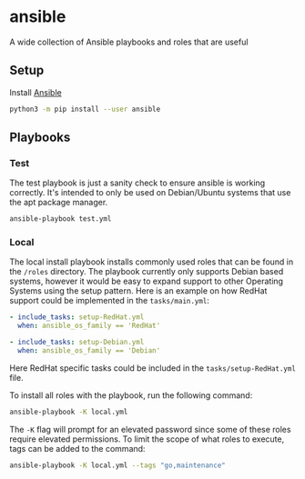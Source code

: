 # ansible

A wide collection of Ansible playbooks and roles that are useful

## Setup

Install [Ansible](https://docs.ansible.com/ansible/latest/installation_guide/intro_installation.html)

```bash
python3 -m pip install --user ansible
```

## Playbooks

### Test

The test playbook is just a sanity check to ensure ansible is working correctly. It's intended to only be used on Debian/Ubuntu systems that use the apt package manager.

```bash
ansible-playbook test.yml
```

### Local

The local install playbook installs commonly used roles that can be found in the `/roles` directory. The playbook currently only supports Debian based systems, however it would be easy to expand support to other Operating Systems using the setup pattern. Here is an example on how RedHat support could be implemented in the `tasks/main.yml`:

```yaml
- include_tasks: setup-RedHat.yml
  when: ansible_os_family == 'RedHat'

- include_tasks: setup-Debian.yml
  when: ansible_os_family == 'Debian'
```

Here RedHat specific tasks could be included in the `tasks/setup-RedHat.yml` file.

To install all roles with the playbook, run the following command:

```bash
ansible-playbook -K local.yml
```

The `-K` flag will prompt for an elevated password since some of these roles require elevated permissions. To limit the scope of what roles to execute, tags can be added to the command:

```bash
ansible-playbook -K local.yml --tags "go,maintenance"
```
